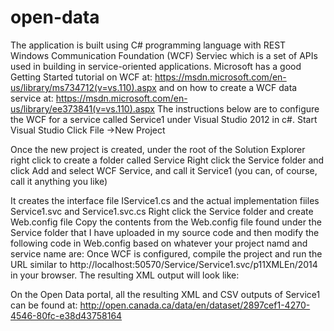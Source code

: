 # open-data
The application is built using C# programming language with REST Windows Communication Foundation (WCF) Serviec which is a set of APIs used in building in service-oriented applications.  Microsoft has a good Getting Started tutorial on WCF at: https://msdn.microsoft.com/en-us/library/ms734712(v=vs.110).aspx 
and on how to create a WCF data service at: https://msdn.microsoft.com/en-us/library/ee373841(v=vs.110).aspx
The instructions below are to configure the WCF for a service called Service1 under Visual Studio 2012 in c#.
Start Visual Studio
Click File ->New Project 

Once the new project is created, under the root of the Solution Explorer right click to create a folder called Service
Right click the Service folder and click Add and select WCF Service, and call it Service1 (you can, of course, call it anything you like)


It creates the interface file IService1.cs and the actual implementation fiiles Service1.svc and Service1.svc.cs
Right click the Service folder and create Web.config file
Copy the contents from the Web.config file found under the Service folder that I have uploaded in my source code  and then modify the following code in Web.config based on whatever  your project namd and service name are: 
<service name="pensions.Service.Service1">
        <endpoint address="" binding="webHttpBinding" contract="pensions.Service.IService1"
                  bindingConfiguration="ApiQuotaBinding" behaviorConfiguration="webHttpBehavior"/>
      </service>
Once WCF is configured, compile the project and run the URL similar to http://localhost:50570/Service/Service1.svc/p11XMLEn/2014 in your browser.  The resulting XML output  will look like:

On the Open Data portal, all the resulting XML and CSV outputs of Service1 can be found at:  http://open.canada.ca/data/en/dataset/2897cef1-4270-4546-80fc-e38d43758164


